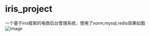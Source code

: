 # iris_project
一个基于iris框架的电商后台管理系统，使用了xorm,mysql,redis效果如图
![image](https://github.com/qb02su/iris_project/blob/master/static/img/12.png)
